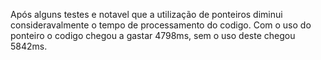 Após alguns testes e notavel que a utilização de ponteiros diminui consideravalmente o tempo de processamento do codigo. Com o uso do ponteiro o codigo chegou a gastar 4798ms, sem o uso deste chegou 5842ms.